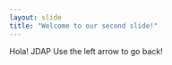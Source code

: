 ```yaml
---
layout: slide
title: "Welcome to our second slide!"
---
```

Hola! JDAP
Use the left arrow to go back!
